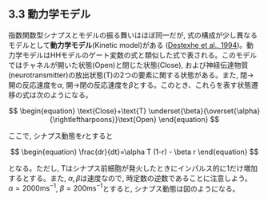 ## 3.3 動力学モデル
指数関数型シナプスとモデルの振る舞いはほぼ同一だが, 式の構成が少し異なるモデルとして**動力学モデル**(Kinetic model)がある ([Destexhe et al., 1994](https://link.springer.com/article/10.1007/BF00961734))。動力学モデルはHHモデルのゲート変数の式と類似した式で表される。このモデルではチャネルが開いた状態(Open)と閉じた状態(Close), および神経伝達物質(neurotransmitter)の放出状態(T)の2つの要素に関する状態がある。また, 閉$\to$開の反応速度を$\alpha$, 開$\to$閉の反応速度を$\beta$とする。このとき、これらを表す状態遷移の式は次のようになる。

$$
\begin{equation}
\text{Close}+\text{T}  \underset{\beta}{\overset{\alpha}{\rightleftharpoons}}\text{Open}    
\end{equation}
$$

ここで, シナプス動態を$r$とすると

$$
\begin{equation}
\frac{dr}{dt}=\alpha T (1-r) - \beta r
\end{equation}
$$

となる。ただし, Tはシナプス前細胞が発火したときにインパルス的に1だけ増加するとする。また, $\alpha, \beta$は速度なので, 時定数の逆数であることに注意しよう。 $\alpha=2000 \text{ms}^{-1}$, $\beta=200 \text{ms}^{-1}$とすると, シナプス動態は図のようになる。